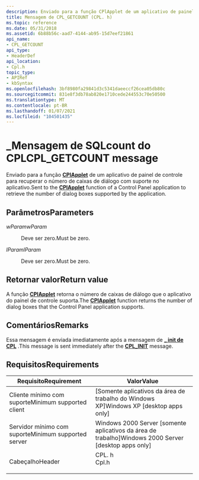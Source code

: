 ```yaml
---
description: Enviado para a função CPlApplet de um aplicativo de painel de controle para recuperar o número de caixas de diálogo com suporte no aplicativo.
title: Mensagem de CPL_GETCOUNT (CPL. h)
ms.topic: reference
ms.date: 05/31/2018
ms.assetid: 6b88b56c-aad7-4144-ab95-15d7eef21861
api_name:
- CPL_GETCOUNT
api_type:
- HeaderDef
api_location:
- Cpl.h
topic_type:
- APIRef
- kbSyntax
ms.openlocfilehash: 3bf8980fa29841d3c5341daeeccf26cea05db80c
ms.sourcegitcommit: 831e8f3db78ab820e1710cede244553c70e50500
ms.translationtype: MT
ms.contentlocale: pt-BR
ms.lasthandoff: 01/07/2021
ms.locfileid: "104501435"
---
```

# <a name="cpl_getcount-message"></a><span data-ttu-id="fcf68-103">\_Mensagem de SQLcount do CPL</span><span class="sxs-lookup"><span data-stu-id="fcf68-103">CPL\_GETCOUNT message</span></span>

<span data-ttu-id="fcf68-104">Enviado para a função [**CPlApplet**](/windows/win32/api/cpl/nc-cpl-applet_proc) de um aplicativo de painel de controle para recuperar o número de caixas de diálogo com suporte no aplicativo.</span><span class="sxs-lookup"><span data-stu-id="fcf68-104">Sent to the [**CPlApplet**](/windows/win32/api/cpl/nc-cpl-applet_proc) function of a Control Panel application to retrieve the number of dialog boxes supported by the application.</span></span>

## <a name="parameters"></a><span data-ttu-id="fcf68-105">Parâmetros</span><span class="sxs-lookup"><span data-stu-id="fcf68-105">Parameters</span></span>

<dl> <dt>

<span data-ttu-id="fcf68-106">*wParam*</span><span class="sxs-lookup"><span data-stu-id="fcf68-106">*wParam*</span></span> 
</dt> <dd><span data-ttu-id="fcf68-107">Deve ser zero.</span><span class="sxs-lookup"><span data-stu-id="fcf68-107">Must be zero.</span></span></dd> <dt>

<span data-ttu-id="fcf68-108">*lParam*</span><span class="sxs-lookup"><span data-stu-id="fcf68-108">*lParam*</span></span> 
</dt> <dd><span data-ttu-id="fcf68-109">Deve ser zero.</span><span class="sxs-lookup"><span data-stu-id="fcf68-109">Must be zero.</span></span></dd> </dl>

## <a name="return-value"></a><span data-ttu-id="fcf68-110">Retornar valor</span><span class="sxs-lookup"><span data-stu-id="fcf68-110">Return value</span></span>

<span data-ttu-id="fcf68-111">A função [**CPlApplet**](/windows/win32/api/cpl/nc-cpl-applet_proc) retorna o número de caixas de diálogo que o aplicativo do painel de controle suporta.</span><span class="sxs-lookup"><span data-stu-id="fcf68-111">The [**CPlApplet**](/windows/win32/api/cpl/nc-cpl-applet_proc) function returns the number of dialog boxes that the Control Panel application supports.</span></span>

## <a name="remarks"></a><span data-ttu-id="fcf68-112">Comentários</span><span class="sxs-lookup"><span data-stu-id="fcf68-112">Remarks</span></span>

<span data-ttu-id="fcf68-113">Essa mensagem é enviada imediatamente após a mensagem de [**\_ init de CPL**](cpl-init.md) .</span><span class="sxs-lookup"><span data-stu-id="fcf68-113">This message is sent immediately after the [**CPL\_INIT**](cpl-init.md) message.</span></span>

## <a name="requirements"></a><span data-ttu-id="fcf68-114">Requisitos</span><span class="sxs-lookup"><span data-stu-id="fcf68-114">Requirements</span></span>



| <span data-ttu-id="fcf68-115">Requisito</span><span class="sxs-lookup"><span data-stu-id="fcf68-115">Requirement</span></span> | <span data-ttu-id="fcf68-116">Valor</span><span class="sxs-lookup"><span data-stu-id="fcf68-116">Value</span></span> |
|-------------------------------------|----------------------------------------------------------------------------------|
| <span data-ttu-id="fcf68-117">Cliente mínimo com suporte</span><span class="sxs-lookup"><span data-stu-id="fcf68-117">Minimum supported client</span></span><br/> | <span data-ttu-id="fcf68-118">\[Somente aplicativos da área de trabalho do Windows XP\]</span><span class="sxs-lookup"><span data-stu-id="fcf68-118">Windows XP \[desktop apps only\]</span></span><br/>                                      |
| <span data-ttu-id="fcf68-119">Servidor mínimo com suporte</span><span class="sxs-lookup"><span data-stu-id="fcf68-119">Minimum supported server</span></span><br/> | <span data-ttu-id="fcf68-120">Windows 2000 Server \[somente aplicativos da área de trabalho\]</span><span class="sxs-lookup"><span data-stu-id="fcf68-120">Windows 2000 Server \[desktop apps only\]</span></span><br/>                             |
| <span data-ttu-id="fcf68-121">Cabeçalho</span><span class="sxs-lookup"><span data-stu-id="fcf68-121">Header</span></span><br/>                   | <dl> <span data-ttu-id="fcf68-122"><dt>CPL. h</dt></span><span class="sxs-lookup"><span data-stu-id="fcf68-122"><dt>Cpl.h</dt></span></span> </dl> |



 

 
